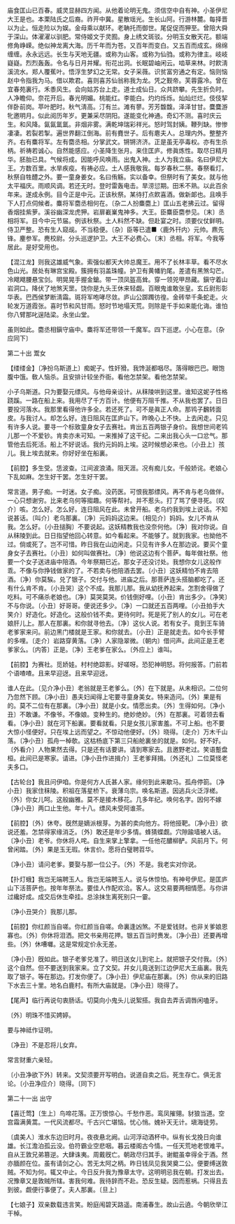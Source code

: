 <!-- { "loadSidebar": true } -->
庙食匡山已百春。威灵显赫四方闻。从他着论明无鬼。须信空中自有神。小圣伊尼大王是也。本栗陆氏之后裔。祚开中冀。星散瑶光。生长山阿。行游林麓。每择晋以为止。恒走险以为娱。金母乘以献环。老聃托而御世。尾促促而狎至。曾陪大舜于深山。体濯濯以驯肥。常侍姬文于灵囿。身上绣文斑驳。分明玉女散天花。额端修角峥嵘。绝似神龙离大海。历千年而为苍。又百年而变白。又五百而成玄。绵绵缠缠。永永远远。长生与天地无疆。或称为山客。或称为仙驺。或称为律主。岐岐嶷嶷。烈烈轰轰。令名与日月并耀。衔花出洞。长眠碧岫闲云。啮草来林。时飮淸溪流水。郑人覆蕉叶。悟浮生梦幻之无常。女子采薇。识贫富穷通之有定。恼则恼赵中令指我为马。借以欺君。喜则喜苏仙翁称我为龙。凭之觐帝。芙蓉露冷。曾在宜春苑裏行。禾黍风生。会向姑苏台上走。道士成仙日。众共跻攀。先生折负时。人净瞻仰。奈花开后。春光明媚。桃能红。李能白。灼灼烁烁。灿灿烂烂。伎伎挈伴卧前岗。苹叶肥时。秋气淸高。汀有兰。滩有蓼。芳芳馥馥。泽泽甘甘。麌麌游牝邀明月。似此阅历年岁。更兼采尽阴阳。遂能变化神通。奇幻不测。喜时庆云生。和风降。氤氤氲氲。非烟非雾。满乾坤瑞彩祥光。怒时驾封姨。鞭列缺。惨惨凄凄。若裂若掣。遍世界翻江倒海。前有麑世子。后有麀夫人。总理内外。整整齐齐。右有麋将军。左有麕丞相。分掌武文。锵锵济济。正是虽无亭毒权。亦有生杀柄。祈祷若诚心。自然能感应。小圣降生张月。来住匡庐。修眞炼性。取尽日精月华。胚胎已具。气候将成。因能呼风唤雨。出鬼入神。土人为我立庙。名曰伊尼大王。方数百里。水旱疾疫。有祷必应。土人感我敬我。每岁春秋二祭。春祭看灯。秋祭自牲醴之外。要一童身姜女。名曰侑觞。实以备幸。但祭时有了美女。就与他太平福庆。雨顺风调。若还无时。登时雷轰电击。旱涝愆期。田禾不熟。以此百余年来。遂成永例。目今正是中元。正该秋祭。某待打点飮喜酒。做新郞也。且唤手下人打点伺候者。麋将军麕丞相何在。〔杂二人扮麋麕上〕匡山五老拂云过。留得香烟挂紫萝。溪谷幽深龙虎狎。岩扉嶻嶪鬼神多。大王。臣麋臣麕参见。〔末〕丞相将军。目今中元节届。例该秋祭。土人料然不缺。但赴宴之时。须要仪仗鲜明。侍卫严整。恐有生人窥觇。不当稳便。〔杂〕臣等已遣■〈鹿外幵内〉元帅。麃先锋。麈参军。麂校尉。分头巡逻护卫。大王不必费心。〔末〕丞相。将军。今我等居此。是好受用也。 

【混江龙】则我这雄威气象。索强似都天大帅总魔王。用不了长林丰草。看不尽水色山光。居处有琳宫宝殿。簇拥有羽盖珠幢。护卫有黄幡豹尾。差遣有黑煞勾芒。冷飕飕腰悬宝剑。明晃晃手握金鎗。带一顶凤盔高耸。穿一领兕甲昂藏。鎭守着山岩洞口。降伏了地煞天罡。饶你是九头王休来轻觑。百眼鬼谁敢张皇。玄丘尉形彰华表。巴西侯梦断淸霜。斑将军咆哮尽敛。庐山公踯躅彷徨。金砖举千条蛇走。火轮发万道霞张。喜时节和风甘雨。怒时节地塌天荒。则除是千手如来能化诲。谁怕你八臂那叱逞陆梁。永坐山堂。

虽则如此。麕丞相鎭守庙中。麋将军还带领一千魔军。四下巡逻。小心在意。〔杂应同下〕 

第二十出
鬻女

【缕缕金】〔净扮乌斯道上〕痴妮子。性奸猾。我馋涎都咽尽。落得眼巴巴。眼饱腹中饿。敎人恼杀。且安排计较坐乔衙。看他怎禁架。看他怎禁架。

小子乌斯道。只为要娶元缥风。与他母亲设计。从秣陵哄到这里。谁知这妮子性格跷蹊。一路在船上来。我用尽了千方百计。他便有万阻千推。不从我也罢了。日日要投河落水。我那里看得他许多全。若还死了。可不是眞正人命。那鸨子飜转面皮。与我讨人。却怎么好。连日阻风在匡庐山下。昨晚心上不快。上去闲走。只见有许多人说。要寻一个标致童身女子去赛社。肯出五百两银子身价。我想世间老鸨儿那一个不爱钞。肯卖亦未可知。一来推掉了这干纪。二来出我心头一口忿气。那管他去后死活。船上不好说话。我约元妈妈上埃。这时候想必来也。〔小丑上〕孩儿。我上埃去就来。你好好坐在船裏。 

【前腔】多生受。恁波查。江间波浪涌。阻天涯。况有痴儿女。千般娇诧。老娘心下乱如麻。怎生好干罢。怎生好干罢。

常言道。男子痴。一时迷。女子痴。没药医。可恨我那缥风。再不肯与老乌做伴。一心只想谢穷。比来老乌何等搊趣。何等帮衬。并不惹头。打了骂了便寻死。〔叹介〕咳。怎么好。怎么好。连日阻风在此。未曾开船。老乌约我到埃上说话。不知说甚话。〔叫介〕老乌那裏。〔净〕元妈妈这边来。〔相见介〕妈妈。女儿不肯从我。怎么好。〔小丑搥胸〕不要说起。这妖精教我也没奈何他。〔净〕我对你说。自从秣陵到此。日日指望他回心转意。如今看起来。不能够了。就到我家。也拗他不过。倘或死了。岂不可惜。昨日我在山边闲走。只见有许多人在那边说。要买个童身女子去赛社。〔小丑〕如何叫做赛社。〔净〕他说这边有个菩萨。每年做社祭。他要一个女子送进庙中陪酒。今年祭期已近。那女子还没讨处。我想你女儿这般作乖。不像与你挣钱做家的了。不若卖与他陪酒去罢。〔小丑〕这妖精怕不肯去陪酒。〔净〕你莫騃。兑了银子。交付与他。进庙之后。那菩萨连头搭脑都吃了。还有什么肯不肯。〔小丑哭〕这个不成。我那儿那。我从幼抚养起来。怎割舍得做了吃料。可不痛杀老娘也。〔净〕莫哭莫哭。价钱倒好哩。〔小丑〕肯出多少。〔净笑〕不与你说。〔小丑〕好哥哥。便说还多少。〔净〕一口就还五百两哩。〔小丑拍手大笑介〕好造化。好造化。这般价钱不卖。更待何时。死是死了别人的女儿。可在老娘肝儿上。那人在那裏。和你就寻他去。〔净〕这伙人说。若有女子。竟到王车骑老爹家来问。前边黑门楼就是王家。和你就去。〔小丑〕正是就走去。如今长手臂的多哩。〔走介〕岩路穿黄落。〔净〕人家隐翠微。〔朝内〕借问声。此间正是王老爹家么。〔内答〕正是。〔净〕王老爹在家么。〔外应上〕谁叫。 

【前腔】为赛社。觅娇娃。村村绝踪影。好嗟呀。恐犯神明怒。将何报答。门前若个语喳喳。且来早迎迓。且来早迎迓。

谁人在此。〔见介净小丑〕老翁就是王老爹么。〔外〕在下就是。从未相识。二位何乃忽然下顾。〔净小丑〕愚夫妇闻得上宅要寻童身美女。特来造问。〔外〕果是有的。莫不二位有在那裏。〔净小丑〕就是小女。情愿出卖。〔外〕生得如何。〔净小丑〕不敢谦。不像爷。不像娘。变种生的。绝妙绝妙。〔外〕在那裏。可着领去看看。〔净小丑〕就在河下船裏。要看就看。只是女孩儿家害羞。不可上船。也不要大惊小怪便好。只在埃上远而望之。不惊动他便好。〔外〕晓得。〔走介〕万木千山落。〔净小丑〕孤舟一棹欹。这枯杨底下第三只船舱裏坐的就是。如何。好不好。〔外看介〕人物果然去得。只是还有话要讲。请到寒家去。且邀野老过。笑语蹔盘桓。此间已是寒家。请进。〔净小丑作进揖介〕王老爹拜揖。〔外还礼〕二位莫怪老夫多口。 

【古轮台】我且问伊咱。你是何方人氏甚人家。缘何到此来歇马。孤舟停箚。〔净小丑〕我家住秣陵。积祖在落星桥下。衰薄乌宗。唤名斯道。因逃兵火泛浮槎。〔外〕你女儿呵。这般幽雅。莫不是接木移花。几多年纪。唤何名字。因何不嫁〔净小丑〕两口止生他。年十八。缥风未受阿谁茶。

【前腔】〔外〕休夸。旣然是嫡派根芽。为甚的卖向他方。将他挜靶。〔净小丑〕欲说还羞。怎禁得家缘消乏。〔外〕敢还是年少多情。蜂猜蝶觑。穴隙踰墙被人话。〔净小丑〕老爷。你休将人咤。自生来掌上擎拿。一任他花醲柳酽。风前月下。何曾闲踏。〔外〕果是玉无瑕。休言价。愿将白璧聘苕华。

〔净小丑〕请问老爹。要娶与那一位公子。〔外〕不是。我老实对你说。 

【扑灯蛾】我岂无端聘玉人。我岂无端聘玉人。说与休惊怕。有神号伊尼。是匡庐山下活菩萨也。按年年祭法。要佳人作配欢洽。客人。这交易要两相情愿。与你讲过纔好成。成交后休生牵挂。总涂抹生离死别只一霎。

〔净小丑哭介〕我那儿那。 

【前腔】你红颜当自嗟。你红颜当自嗟。命裏逢凶煞。不是爱钱财。也非关爹娘恩寡也。〔外〕你休将泪洒。把文书亲用花押。银五百当时赉发。〔净小丑〕还要再增些。〔外〕休嘈囃。这是常规定价永无差。

〔净小丑〕旣如此。银子老爹兑准了。明日送女儿到宅上。就把银子交付我。〔外〕这个自然。但不要送到我家来。立了文契。幷女儿竟送到江边伊尼大王庙裏。我先取了银子。等在那边。打发你便了。〔净小丑〕伊尼庙在那裏。〔外〕你从来的旧路下水去三十里。地名白鹿村。有所大庙就是。〔净小丑〕晓得了。 

【尾声】临行再说句衷肠话。切莫向小鬼头儿说絮搭。我自去弄舌调唇闲嗑牙。

〔外〕明珠不惜买娉婷。

要与神祗作证明。

〔净丑〕不是忍将儿女弃。

常言财重六亲轻。

〔小丑净欲下外〕转来。文契须要开写明白。说道自卖之后。死生存亡。俱无言论。〔小丑净应介〕晓得。〔同下〕 

第二十一出
出守

【喜迁莺】〔生上〕鸟啼花落。正万恨惊心。千愁作恶。鸾凤摧翎。豺狼当道。空宫霜满黄蒿。一代风流都尽。千古兴亡堪恼。忧心悄。媿补天无计。塡海徒劳。

〔虞美人〕淮水东边旧时月。夜夜悬北阙。山河浮动酒杯中。纵有长戈挽日向谁雄。长江澹泊孤云没。伯符霸业空悲咽。暮云楼阁古今情。一任天荒地老恨难平。自从王敦兄弟篡逆。大肆诛夷。周戴旣亡。朝政尽归其手。谢鲲虽幸得全于酒。然亦腼颜在位。虽有请剑之心。苦无太阿之柄。昨日钱凤见我哭奠二公。便要缚送敦贼。不知为何。辄又中止。今日反升我为豫章太守。这明明忌我在朝。打发出去。况豫章又是敦贼所辖。害我何难。我待辞而不赴。恐反生疑。因而惹祸。只得且去到彼。觑便行事便了。夫人那裏。〔旦上〕 

【七娘子】双亲数载违言笑。盼庭闱碧天路遥。南浦春生。故山云遶。今朝欣举江干棹。

